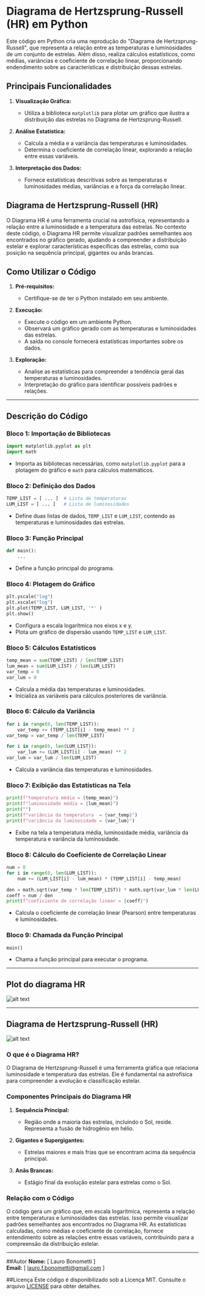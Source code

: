# Diagrama de Hertzsprung-Russell (HR) em Python

Este código em Python cria uma reprodução do "Diagrama de Hertzsprung-Russell", que representa a relação entre as temperaturas e luminosidades de um conjunto de estrelas. Além disso, realiza cálculos estatísticos, como médias, variâncias e coeficiente de correlação linear, proporcionando endendimento sobre as características e distribuição dessas estrelas.

## Principais Funcionalidades

1. **Visualização Gráfica:**
   - Utiliza a biblioteca `matplotlib` para plotar um gráfico que ilustra a distribuição das estrelas no Diagrama de Hertzsprung-Russell.

2. **Análise Estatística:**
   - Calcula a média e a variância das temperaturas e luminosidades.
   - Determina o coeficiente de correlação linear, explorando a relação entre essas variáveis.

3. **Interpretação dos Dados:**
   - Fornece estatísticas descritivas sobre as temperaturas e luminosidades médias, variâncias e a força da correlação linear.

## Diagrama de Hertzsprung-Russell (HR)

O Diagrama HR é uma ferramenta crucial na astrofísica, representando a relação entre a luminosidade e a temperatura das estrelas. No contexto deste código, o Diagrama HR permite visualizar padrões semelhantes aos encontrados no gráfico gerado, ajudando a compreender a distribuição estelar e explorar características específicas das estrelas, como sua posição na sequência principal, gigantes ou anãs brancas.

## Como Utilizar o Código

1. **Pré-requisitos:**
   - Certifique-se de ter o Python instalado em seu ambiente.

2. **Execução:**
   - Execute o código em um ambiente Python.
   - Observará um gráfico gerado com as temperaturas e luminosidades das estrelas.
   - A saída no console fornecerá estatísticas importantes sobre os dados.

3. **Exploração:**
   - Analise as estatísticas para compreender a tendência geral das temperaturas e luminosidades.
   - Interpretação do gráfico para identificar possíveis padrões e relações.

---

## Descrição do Código

### Bloco 1: Importação de Bibliotecas

```python
import matplotlib.pyplot as plt
import math
```


- Importa as bibliotecas necessárias, como `matplotlib.pyplot` para a plotagem do gráfico e `math` para cálculos matemáticos.

### Bloco 2: Definição dos Dados

```python
TEMP_LIST = [ ... ]  # Lista de temperaturas
LUM_LIST = [ ... ]   # Lista de luminosidades
```


- Define duas listas de dados, `TEMP_LIST` e `LUM_LIST`, contendo as temperaturas e luminosidades das estrelas.

### Bloco 3: Função Principal

```python
def main():
    ...
```


- Define a função principal do programa.

### Bloco 4: Plotagem do Gráfico

```python
plt.yscale("log")
plt.xscale("log")
plt.plot(TEMP_LIST, LUM_LIST, '*' )
plt.show()
```


- Configura a escala logarítmica nos eixos x e y.
- Plota um gráfico de dispersão usando `TEMP_LIST` e `LUM_LIST`.

### Bloco 5: Cálculos Estatísticos

```python
temp_mean = sum(TEMP_LIST) / len(TEMP_LIST)
lum_mean = sum(LUM_LIST) / len(LUM_LIST)
var_temp = 0 
var_lum = 0
```

- Calcula a média das temperaturas e luminosidades.
- Inicializa as variáveis para cálculos posteriores de variância.

### Bloco 6: Cálculo da Variância

```python
for i in range(0, len(TEMP_LIST)):
    var_temp += (TEMP_LIST[i] - temp_mean) ** 2
var_temp = var_temp / len(TEMP_LIST)

for i in range(0, len(LUM_LIST)):
    var_lum += (LUM_LIST[i] - lum_mean) ** 2
var_lum = var_lum / len(LUM_LIST)
```

- Calcula a variância das temperaturas e luminosidades.

### Bloco 7: Exibição das Estatísticas na Tela

```python
print(f"temperatura média = {temp_mean}")
print(f"luminosidade média = {lum_mean}")
print("")
print(f"variância da temperatura  = {var_temp}")
print(f"variância da luminosidade = {var_lum}")
```

- Exibe na tela a temperatura média, luminosidade média, variância da temperatura e variância da luminosidade.

### Bloco 8: Cálculo do Coeficiente de Correlação Linear

```python
num = 0
for i in range(0, len(LUM_LIST)):
    num += (LUM_LIST[i] - lum_mean) * (TEMP_LIST[i] - temp_mean)

den = math.sqrt(var_temp * len(TEMP_LIST)) * math.sqrt(var_lum * len(LUM_LIST))
coeff = num / den
print(f"coeficiente de correlação linear = {coeff}")
```

- Calcula o coeficiente de correlação linear (Pearson) entre temperaturas e luminosidades.

### Bloco 9: Chamada da Função Principal

```python
main()
```

- Chama a função principal para executar o programa.

---

## Plot do diagrama HR

![alt text](Plot_diagrama_HR-1.png)

---

## Diagrama de Hertzsprung-Russell (HR)

![alt text](Diagrama_HR-1.jpg)
<br>

### O que é o Diagrama HR?

O Diagrama de Hertzsprung-Russell é uma ferramenta gráfica que relaciona luminosidade e temperatura das estrelas. Ele é fundamental na astrofísica para compreender a evolução e classificação estelar.

### Componentes Principais do Diagrama HR

1. **Sequência Principal:**
   - Região onde a maioria das estrelas, incluindo o Sol, reside. Representa a fusão de hidrogênio em hélio.

2. **Gigantes e Supergigantes:**
   - Estrelas maiores e mais frias que se encontram acima da sequência principal.

3. **Anãs Brancas:**
   - Estágio final da evolução estelar para estrelas como o Sol.

### Relação com o Código

O código gera um gráfico que, em escala logarítmica, representa a relação entre temperaturas e luminosidades das estrelas. Isso permite visualizar padrões semelhantes aos encontrados no Diagrama HR. As estatísticas calculadas, como médias e coeficiente de correlação, fornece entendimento sobre as relações entre essas variáveis, contribuindo para a compreensão da distribuição estelar.

---

##Autor
**Nome:** [ Lauro Bonometti ] <br>
**Email:** [ lauro.f.bonometti@gmail.com ]
<br>

##Licença
Este código é disponibilizado sob a Licença MIT. Consulte o arquivo [LICENSE](LICENSE) para obter detalhes.
